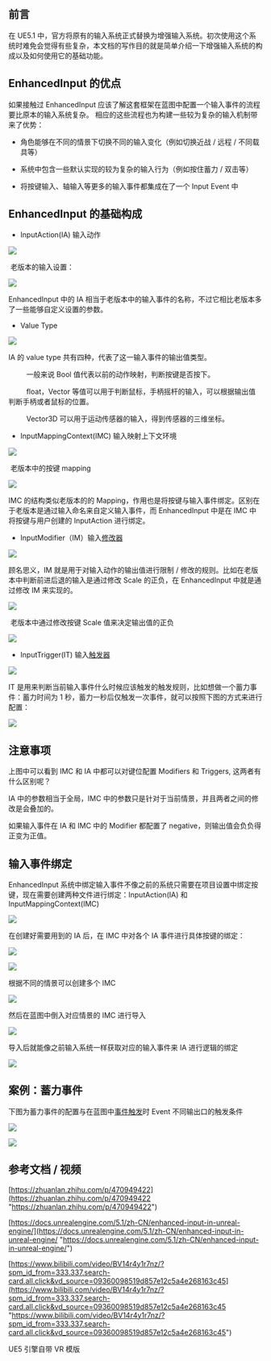 ## 前言

在 UE5.1 中，官方将原有的输入系统正式替换为增强输入系统。初次使用这个系统时难免会觉得有些复杂，本文档的写作目的就是简单介绍一下增强输入系统的构成以及如何使用它的基础功能。

## EnhancedInput 的优点

如果接触过 EnhancedInput 应该了解这套框架在蓝图中配置一个输入事件的流程要比原本的输入系统复杂。 相应的这些流程也为构建一些较为复杂的输入机制带来了优势：

*   角色能够在不同的情景下切换不同的输入变化（例如切换近战 / 远程 / 不同载具等）
    
*   系统中包含一些默认实现的较为复杂的输入行为（例如按住蓄力 / 双击等）
    
*   将按键输入、轴输入等更多的输入事件都集成在了一个 Input Event 中
    

## EnhancedInput 的基础构成

*   InputAction(IA) 输入动作
    

![](https://img-blog.csdnimg.cn/859bcb41a2d74cc0b188c67453a04129.png)

 老版本的输入设置：

![](https://img-blog.csdnimg.cn/5929fc11679145b5b1ec0811bb5aa8b2.png)

EnhancedInput 中的 IA 相当于老版本中的输入事件的名称，不过它相比老版本多了一些能够自定义设置的参数。

*   Value Type
    

![](https://img-blog.csdnimg.cn/3e4ea0317b5a432f89d4d1021f43ff87.png)

IA 的 value type 共有四种，代表了这一输入事件的输出值类型。

         一般来说 Bool 值代表以前的动作映射，判断按键是否按下。

         float，Vector 等值可以用于判断鼠标，手柄摇杆的输入，可以根据输出值判断手柄或者鼠标的位置。

         Vector3D 可以用于运动传感器的输入，得到传感器的三维坐标。

*   InputMappingContext(IMC) 输入映射上下文环境
    

![](https://img-blog.csdnimg.cn/341c1a3e0181468aa4a4d4ad7c1188b7.png)

 老版本中的按键 mapping

![](https://img-blog.csdnimg.cn/4c2edd1652f34e98ba753c001286e2a2.png)

IMC 的结构类似老版本的的 Mapping，作用也是将按键与输入事件绑定。区别在于老版本是通过输入命名来自定义输入事件，而 EnhancedInput 中是在 IMC 中将按键与用户创建的 InputAction 进行绑定。

*   InputModifier（IM）输入[修改器](https://so.csdn.net/so/search?q=%E4%BF%AE%E6%94%B9%E5%99%A8&spm=1001.2101.3001.7020)
    

![](https://img-blog.csdnimg.cn/a2208c613e7346eeabda95d408303830.png)

顾名思义，IM 就是用于对输入动作的输出值进行限制 / 修改的规则。比如在老版本中判断前进后退的输入是通过修改 Scale 的正负，在 EnhancedInput 中就是通过修改 IM 来实现的。

![](https://img-blog.csdnimg.cn/43a6718a2acf4eb19d365f221288e868.png)

 老版本中通过修改按键 Scale 值来决定输出值的正负

![](https://img-blog.csdnimg.cn/09864d06987b4a949fef14de3f2c167c.png)

*   InputTrigger(IT) 输入[触发器](https://so.csdn.net/so/search?q=%E8%A7%A6%E5%8F%91%E5%99%A8&spm=1001.2101.3001.7020)
    

![](https://img-blog.csdnimg.cn/4d7a49b87cd348419e87ae4895e3e1a6.png)

IT 是用来判断当前输入事件什么时候应该触发的触发规则，比如想做一个蓄力事件：蓄力时间为 1 秒，蓄力一秒后仅触发一次事件，就可以按照下图的方式来进行配置：

![](https://img-blog.csdnimg.cn/a4cc76f535df409fb1f71b8a3603c5f5.png)

## 注意事项

上图中可以看到 IMC 和 IA 中都可以对键位配置 Modifiers 和 Triggers, 这两者有什么区别呢？

IA 中的参数相当于全局，IMC 中的参数只是针对于当前情景，并且两者之间的修改是会叠加的。

如果输入事件在 IA 和 IMC 中的 Modifier 都配置了 negative，则输出值会负负得正变为正值。

## 输入事件绑定

EnhancedInput 系统中绑定输入事件不像之前的系统只需要在项目设置中绑定按键，现在需要创建两种文件进行绑定：InputAction(IA) 和 InputMappingContext(IMC)

![](https://img-blog.csdnimg.cn/359cf652b367484b970a3f0a1e220f68.png)

在创建好需要用到的 IA 后，在 IMC 中对各个 IA 事件进行具体按键的绑定：

![](https://img-blog.csdnimg.cn/11c48489257c4fb29e336ba7e369a019.png)

![](https://img-blog.csdnimg.cn/6975e246164a42b297b0bc3ccf1298a6.png)

根据不同的情景可以创建多个 IMC

![](https://img-blog.csdnimg.cn/27b092fba0f24053b03c349b9d4d90ab.png)

然后在蓝图中倒入对应情景的 IMC 进行导入

![](https://img-blog.csdnimg.cn/423407be97e04c648c37233cae0c739a.png)

导入后就能像之前输入系统一样获取对应的输入事件来 IA 进行逻辑的绑定

![](https://img-blog.csdnimg.cn/87031d06ece746a3b5ed3c124d5dee5d.png)

## 案例：蓄力事件

下图为蓄力事件的配置与在蓝图中[事件触发](https://so.csdn.net/so/search?q=%E4%BA%8B%E4%BB%B6%E8%A7%A6%E5%8F%91&spm=1001.2101.3001.7020)时 Event 不同输出口的触发条件

![](https://img-blog.csdnimg.cn/c4902b3560e74a31a8b3824484dd7c18.png)

![](https://img-blog.csdnimg.cn/f1085713f9e94ef190b62a3f611d5bc3.png)

## 参考文档 / 视频

[https://zhuanlan.zhihu.com/p/470949422](https://zhuanlan.zhihu.com/p/470949422 "https://zhuanlan.zhihu.com/p/470949422")

[https://docs.unrealengine.com/5.1/zh-CN/enhanced-input-in-unreal-engine/](https://docs.unrealengine.com/5.1/zh-CN/enhanced-input-in-unreal-engine/ "https://docs.unrealengine.com/5.1/zh-CN/enhanced-input-in-unreal-engine/")

[https://www.bilibili.com/video/BV14r4y1r7nz/?spm_id_from=333.337.search-card.all.click&vd_source=09360098519d857e12c5a4e268163c45](https://www.bilibili.com/video/BV14r4y1r7nz/?spm_id_from=333.337.search-card.all.click&vd_source=09360098519d857e12c5a4e268163c45 "https://www.bilibili.com/video/BV14r4y1r7nz/?spm_id_from=333.337.search-card.all.click&vd_source=09360098519d857e12c5a4e268163c45")

UE5 引擎自带 VR 模版